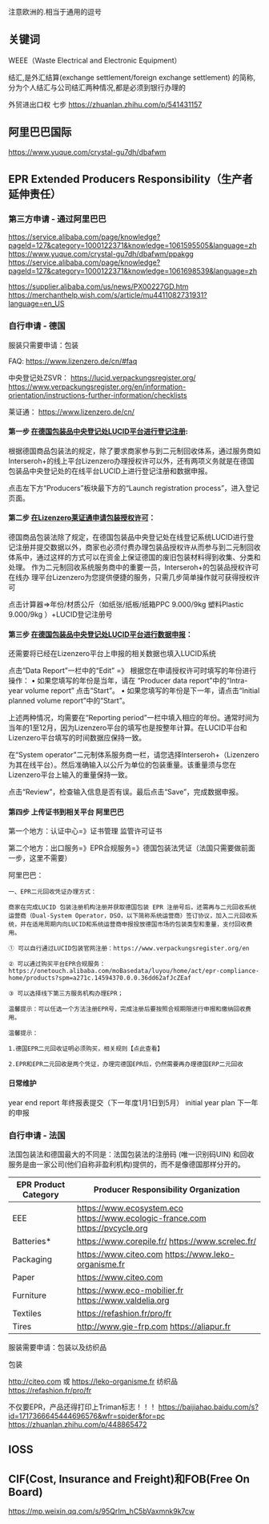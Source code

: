 
注意欧洲的.相当于通用的逗号
## 关键词
WEEE（Waste Electrical and Electronic Equipment）

结汇,是外汇结算(exchange settlement/foreign exchange settlement) 的简称,分为个人结汇与公司结汇两种情况,都是必须到银行办理的

外贸进出口权 七步 https://zhuanlan.zhihu.com/p/541431157

## 阿里巴巴国际
https://www.yuque.com/crystal-gu7dh/dbafwm


## EPR Extended Producers Responsibility（生产者延伸责任） 

### 第三方申请 - 通过阿里巴巴
https://service.alibaba.com/page/knowledge?pageId=127&category=1000122371&knowledge=1061595505&language=zh
https://www.yuque.com/crystal-gu7dh/dbafwm/ppakgg
https://service.alibaba.com/page/knowledge?pageId=127&category=1000122371&knowledge=1061698539&language=zh

https://supplier.alibaba.com/us/news/PX00227GD.htm
https://merchanthelp.wish.com/s/article/mu4411082731931?language=en_US

### 自行申请 - 德国
服装只需要申请：包装

FAQ: https://www.lizenzero.de/cn/#faq

中央登记处ZSVR：
https://lucid.verpackungsregister.org/
https://www.verpackungsregister.org/en/information-orientation/instructions-further-information/checklists

莱证通：
https://www.lizenzero.de/cn/

#### 第一步 [在德国包装品中央登记处LUCID平台进行登记注册](https://lucid.verpackungsregister.org/):

根据德国商品包装法的规定，除了要求商家参与到二元制回收体系，通过服务商如Interseroh+的线上平台Lizenzero办理授权许可以外，还有两项义务就是在德国包装品中央登记处的在线平台LUCID上进行登记注册和数据申报。

点击左下方“Producers”板块最下方的“Launch registration process”，进入登记页面。

#### 第二步 [在Lizenzero莱证通申请包装授权许可](https://www.lizenzero.de/cn/)：

德国商品包装法除了规定，在德国包装品中央登记处在线登记系统LUCID进行登记注册并提交数据以外，商家也必须付费办理包装品授权许从而参与到二元制回收体系中，通过这样的方式可以在资金上保证德国的废旧包装材料得到收集、分类和处理。
作为二元制回收系统服务商中的重要一员，Interseroh+的包装品授权许可在线办
理平台Lizenzero为您提供便捷的服务，只需几步简单操作就可获得授权许可

点击计算器=>年份/材质公斤（如纸张/纸板/纸箱PPC 9.000/9kg 塑料Plastic 9.000/9kg ）+LUCID登记注册号

#### 第三步 [在德国包装品中央登记处LUCID平台进行数据申报](https://lucid.verpackungsregister.org/)：
还需要将已经在Lizenzero平台上申报的相关数据也填入LUCID系统

点击“Data Report”一栏中的“Edit”
=》
根据您在申请授权许可时填写的年份进行操作：
• 如果您填写的年份是当年，请在 “Producer data report”中的“Intra-year volume report” 点击“Start”。
• 如果您填写的年份是下一年，请点击“Initial planned volume report”中的“Start”。

上述两种情况，均需要在“Reporting period”一栏中填入相应的年份。通常时间为当年的1至12月，因为Lizenzero平台的填写也是按整年计算。在LUCID平台和Lizenzero平台填写的时间数据应保持一致。

在“System operator”二元制体系服务商一栏，请您选择Interseroh+（Lizenzero为其在线平台）。然后准确输入以公斤为单位的包装重量。该重量须与您在Lizenzero平台上输入的重量保持一致。

点击“Review”，检查输入信息是否有误。最后点击“Save”，完成数据申报。

#### 第四步 上传证书到相关平台 阿里巴巴

第一个地方：认证中心=》证书管理
监管许可证书

第二个地方：出口服务=》EPR合规服务=》德国包装法凭证（法国只需要做前面一步，这里不需要）

阿里巴巴：
```
一、EPR二元回收凭证办理方式：

商家在完成LUCID 包装注册机构注册并获取德国包装 EPR 注册号后，还需再与二元回收系统运营商（Dual-System Operator，DSO，以下简称系统运营商）签订协议，加入二元回收系统，并在适用周期内向LUCID和系统运营商申报投放德国市场的包装类型和重量，支付回收费用。

① 可以自行通过LUCID包装官网注册：https://www.verpackungsregister.org/en

② 可以通过购买平台EPR合规服务：https://onetouch.alibaba.com/moBasedata/luyou/home/act/epr-compliance-home/products?spm=a271c.14594370.0.0.36dd62afJcZEaf

③ 可以选择线下第三方服务机构办理EPR；

温馨提示：可以任选一个方法注册EPR号，完成注册后要按照合规期限进行申报和缴纳回收费用。

温馨提示：

1.德国EPR二元回收证明必须购买，相关规则【点此查看】

2.EPR和EPR二元回收是两个凭证，办理完德国EPR后，仍然需要再办理德国ERP二元回收
```

#### 日常维护
year end report 年终报表提交（下一年度1月1日到5月）
initial year plan 下一年的申报

### 自行申请 - 法国

法国包装法和德国最大的不同是：法国包装法的注册码 (唯一识别码UIN) 和回收服务是由一家公司(他们自称非盈利机构)提供的，而不是像德国那样分开的。

| EPR Product Category |                      Producer Responsibility Organization                       |
|----------------------|---------------------------------------------------------------------------------|
|         EEE          | https://www.ecosystem.eco  https://www.ecologic-france.com  https://pvcycle.org |
|      Batteries*      |                https://www.corepile.fr/  https://www.screlec.fr/                |
|      Packaging       |              https://www.citeo.com  https://www.leko-organisme.fr               |
|        Paper         |                              https://www.citeo.com                              |
|      Furniture       |              https://www.eco-mobilier.fr  https://www.valdelia.org              |
|       Textiles       |                           https://refashion.fr/pro/fr                           |
|        Tires         |                   http://www.gie-frp.com  https://aliapur.fr                    |


服装需要申请：包装以及纺织品

包装

http://citeo.com 或 https://leko-organisme.fr
纺织品
https://refashion.fr/pro/fr


不仅要EPR，产品还得打印上Triman标志！！！
https://baijiahao.baidu.com/s?id=1717366645444696576&wfr=spider&for=pc
https://zhuanlan.zhihu.com/p/448865472

## IOSS

## CIF(Cost, Insurance and Freight)和FOB(Free On Board)
https://mp.weixin.qq.com/s/95QrIm_hC5bVaxmnk9k7cw